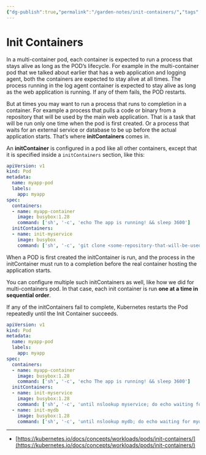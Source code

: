 ```yaml
---
{"dg-publish":true,"permalink":"/garden-notes/init-containers/","tags":["note","seedling"],"created":"2023-06-06","updated":"2024-11-29T14:50"}
---
```


# Init Containers

In a multi-container pod, each container is expected to run a process that stays alive as long as the POD’s lifecycle. For example in the multi-container pod that we talked about earlier that has a web application and logging agent, both the containers are expected to stay alive at all times. The process running in the log agent container is expected to stay alive as long as the web application is running. If any of them fails, the POD restarts.

But at times you may want to run a process that runs to completion in a container. For example a process that pulls a code or binary from a repository that will be used by the main web application. That is a task that will be run only one time when the pod is first created. Or a process that waits for an external service or database to be up before the actual application starts. That’s where **initContainers** comes in.

An **initContainer** is configured in a pod like all other containers, except that it is specified inside a `initContainers` section, like this:

```yaml
apiVersion: v1
kind: Pod
metadata:
  name: myapp-pod
  labels:
    app: myapp
spec:
  containers:
  - name: myapp-container
    image: busybox:1.28
    command: ['sh', '-c', 'echo The app is running! && sleep 3600']
  initContainers:
  - name: init-myservice
    image: busybox
    command: ['sh', '-c', 'git clone <some-repository-that-will-be-used-by-application> ;']
```

When a POD is first created the initContainer is run, and the process in the initContainer must run to a completion before the real container hosting the application starts.

You can configure multiple such initContainers as well, like how we did for multi-containers pod. In that case, each init container is run **one at a time in sequential order**.

If any of the initContainers fail to complete, Kubernetes restarts the Pod repeatedly until the Init Container succeeds.

```yaml
apiVersion: v1
kind: Pod
metadata:
  name: myapp-pod
  labels:
    app: myapp
spec:
  containers:
  - name: myapp-container
    image: busybox:1.28
    command: ['sh', '-c', 'echo The app is running! && sleep 3600']
  initContainers:
  - name: init-myservice
    image: busybox:1.28
    command: ['sh', '-c', 'until nslookup myservice; do echo waiting for myservice; sleep 2; done;']
  - name: init-mydb
    image: busybox:1.28
    command: ['sh', '-c', 'until nslookup mydb; do echo waiting for mydb; sleep 2; done;']
```

---
- [https://kubernetes.io/docs/concepts/workloads/pods/init-containers/](https://kubernetes.io/docs/concepts/workloads/pods/init-containers/)
